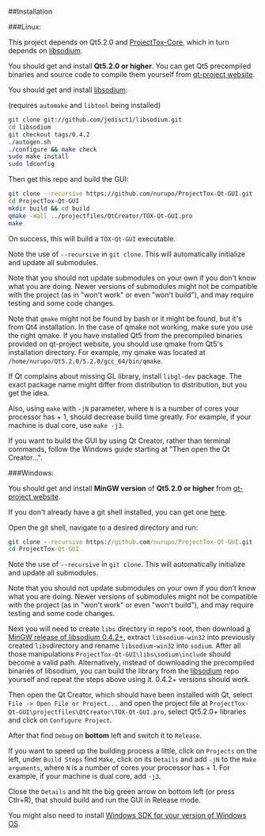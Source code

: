##Installation

###Linux:

This project depends on Qt5.2.0 and [ProjectTox-Core](http://github.com/irungentoo/ProjectTox-Core), which in turn depends on [libsodium](http://github.com/jedisct1/libsodium).

You should get and install **Qt5.2.0 or higher**.
You can get Qt5 precompiled binaries and source code to compile them yourself from [qt-project website](http://qt-project.org/downloads).

You should get and install [libsodium](https://github.com/jedisct1/libsodium):

(requires `automake` and `libtool` being installed)
```bash
git clone git://github.com/jedisct1/libsodium.git
cd libsodium
git checkout tags/0.4.2
./autogen.sh
./configure && make check
sudo make install
sudo ldconfig
```

Then get this repo and build the GUI:
```bash
git clone --recursive https://github.com/nurupo/ProjectTox-Qt-GUI.git
cd ProjectTox-Qt-GUI
mkdir build && cd build
qmake -Wall ../projectfiles/QtCreator/TOX-Qt-GUI.pro
make
```
On success, this will build a `TOX-Qt-GUI` executable.

Note the use of `--recursive` in `git clone`. This will automatically initialize and update all submodules.

Note that you should not update submodules on your own if you don't know what you are doing. Newer versions of submodules might not be compatible with the project (as in "won't work" or even "won't build"), and may require testing and some code changes.

Note that `qmake` might not be found by bash or it might be found, but it's from Qt4 installation. In the case of qmake not working, make sure you use the right qmake.
If you have installed Qt5 from the precompiled binaries provided on qt-project website, you should use qmake from Qt5's installation directory.
For example, my qmake was located at `/home/nurupo/Qt5.2.0/5.2.0/gcc_64/bin/qmake`.

If Qt complains about missing GL library, install `libgl-dev` package. The exact package name might differ from distribution to distribution, but you get the idea.

Also, using `make` with `-jN` parameter, where `N` is a number of cores your processor has + 1, should decrease build time greatly.
For example, if your machine is dual core, use `make -j3`.

If you want to build the GUI by using Qt Creator, rather than terminal commands, follow the Windows guide starting at "Then open the Qt Creator...".

###Windows:

You should get and install **MinGW version** of **Qt5.2.0 or higher** from [qt-project website](http://qt-project.org/downloads).

If you don't already have a git shell installed, you can get one [here](http://git-scm.com/download/win).

Open the git shell, navigate to a desired directory and run:
```cmd
git clone --recursive https://github.com/nurupo/ProjectTox-Qt-GUI.git
cd ProjectTox-Qt-GUI
```

Note the use of `--recursive` in `git clone`. This will automatically initialize and update all submodules.

Note that you should not update submodules on your own if you don't know what you are doing. Newer versions of submodules might not be compatible with the project (as in "won't work" or even "won't build"), and may require testing and some code changes.

Next you will need to create `libs` directory in repo's root, then download [a MinGW release of libsodium 0.4.2+](https://download.libsodium.org/libsodium/releases/), extract `libsodium-win32` into previously created `libs`directory and rename `libsodium-win32` into `sodium`. After all those manipulations `ProjectTox-Qt-GUI\libs\sodium\include` should become a valid path.
Alternatively, instead of downloading the precompiled binaries of libsodium, you can build the library from the [libsodium](https://github.com/jedisct1/libsodium) repo yourself and repeat the steps above using it. 0.4.2+ versions should work.

Then open the Qt Creator, which should have been installed with Qt, select `File -> Open File or Project...` and open the project file at `ProjectTox-Qt-GUI\projectfiles\QtCreator\TOX-Qt-GUI.pro`, select Qt5.2.0+ libraries and click on `Configure Project`.

After that find `Debug` on **bottom** left and switch it to `Release`.

If you want to speed up the building process a little, click on `Projects` on the left, under `Build Steps` find `Make`, click on its `Details` and add `-jN` to the `Make arguments`, where `N` is a number of cores your processor has + 1. For example, if your machine is dual core, add `-j3`.

Close the `Details` and hit the big green arrow on bottom left (or press Ctlr+R), that should build and run the GUI in Release mode.

You might also need to install [Windows SDK for your version of Windows OS](https://en.wikipedia.org/wiki/Microsoft_Windows_SDK#Versions).
